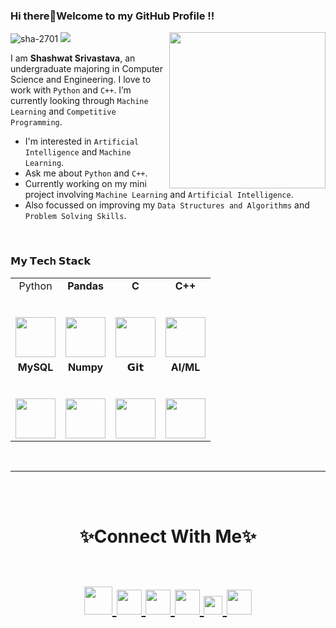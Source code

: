 ### Hi there👋Welcome to my GitHub Profile !!

<p>
<img src='https://media1.giphy.com/media/du3J3cXyzhj75IOgvA/giphy.gif?cid=790b761115d6247dc13583df08ac21dcf3c828317cfc37a8&rid=giphy.gif&ct=g' align="right" width=250>
</p>
<img src="https://komarev.com/ghpvc/?username=sha-2701&label=Profile%20views&color=0e75b6&style=flat" alt="sha-2701">
<img src='https://img.shields.io/badge/AI/ML%20Enthusiast-555555?style=for-the-badge&logoColor=white'>

I am **Shashwat Srivastava**, an undergraduate majoring in Computer Science and Engineering. I love to work with `Python` and `C++`. I’m currently looking through `Machine Learning` and `Competitive Programming`.

- I'm interested in `Artificial Intelligence` and `Machine Learning`.
- Ask me about `Python` and `C++`.
- Currently working on my mini project involving `Machine Learning` and `Artificial Intelligence`.
- Also focussed on improving my `Data Structures and Algorithms` and `Problem Solving Skills`.
<br>

### 𝗠𝘆 𝗧𝗲𝗰h 𝗦𝘁𝗮𝗰𝗸

<table>
  <tbody>
    <tr valign="top">
      <td width="25%" align="center">
        <span>Python</span><br><br><br>
        <img height="64px" src="https://cdn4.iconfinder.com/data/icons/logos-and-brands/512/267_Python_logo-128.png">
      </td>
      <td width="25%" align="center">
        <span><strong>Pandas</span><br><br><br>
        <img height="64px" src="https://i.pinimg.com/originals/28/ce/bf/28cebfa3c75ff7815999b0c81a826af6.jpg">
      </td>
      <td width="25%" align="center">
        <span><strong>C</span><br><br><br>
        <img height="64px" src="https://cdn.iconscout.com/icon/free/png-512/c-programming-569564.png">
      </td>
      <td width="25%" align="center">
        <span><strong>C++</strong>
        </span><br><br><br>
        <img height="64px" src="https://www.freeiconspng.com/thumbs/c-logo-icon/c--logo-icon-0.png">
      </td>
    </tr>
    <tr valign="top">
      <td width="25%" align="center">
        <span><strong>MySQL</strong>
        </span><br><br><br>
        <img height="64px" src="https://www.vectorlogo.zone/logos/mysql/mysql-ar21.svg">
      </td>
      <td width="25%" align="center">
        <span><strong>Numpy</strong>
        </span><br><br><br>
        <img height="64px" src="https://user-images.githubusercontent.com/1217238/65354639-dd928f80-dba4-11e9-833b-bc3e8c6a737d.png">
      </td>
      <td width="25%" align="center">
        <span>𝗚𝗶𝘁</span><br><br><br>
        <img height="64px" src="https://cdn.svgporn.com/logos/git-icon.svg">
      </td>
      <td width="25%" align="center">
        <span><strong>AI/ML</span><br><br><br>
        <img height="64px" src="https://encrypted-tbn0.gstatic.com/images?q=tbn:ANd9GcS12wy73DSXlEQeMdnjKbsbBLOfvmvH-bQgNw&usqp=CAU">
      </td>
    </tr>
  </tbody>
</table>
<br>

<div align = "center">

<hr>
    
<br></br>
</div>  


<p>
  <h1 align=center>✨Connect With Me✨
<p align="centre">
  <br/> 
<a href="https://www.linkedin.com/in/shashwatsrivastava02/">
<img src="https://img.icons8.com/color/512/linkedin-circled.png" width=45>
</a>
<a href="https://www.instagram.com/shashwat_sri_/">
<img src="https://cdn-icons-png.flaticon.com/512/1384/1384063.png" width=40>
</a>
<a href="https://twitter.com/Shashwat_19800/">
<img src="https://user-images.githubusercontent.com/96302417/199981578-e5ea0f63-a2be-4d09-9de2-070e083948e7.png" width=40>
</a>
 <a href="https://www.hackerrank.com/2101641530134_ml">
  <img src="https://raw.githubusercontent.com/rahuldkjain/github-profile-readme-generator/master/src/images/icons/Social/hackerrank.svg" width=40>
</a>
<a href="https://leetcode.com/sha29800/">
  <img src="https://raw.githubusercontent.com/rahuldkjain/github-profile-readme-generator/master/src/images/icons/Social/leet-code.svg" width=30>
</a>
<a href="https://www.codechef.com/users/shashwat_sri">
  <img src="https://user-images.githubusercontent.com/96302417/199996172-775b3d9f-bba1-4753-a5c9-19716c20255a.png" width=40>
</a>
    </p>
    </h1>
    </p>

